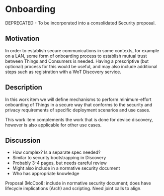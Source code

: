 # Onboarding
DEPRECATED - To be incorporated into a consolidated Security proposal.

## Motivation
In order to establish secure communications in some contexts, for example on a LAN,
some form of onboarding process to establish mutual trust between Things and
Consumers is needed.  Having a prescriptive (but optional) process for this
would be useful, and may also include additional steps such as registration with
a WoT Discovery service.

## Description

<p>
In this work item we will define mechanisms to perform minimum-effort
onboarding of
Things in a secure way that conforms to the security and privacy requirements
of specific deployment scenarios and use cases.
</p>
<p>
This work item complements the work that is done for device discovery,
however is also applicable for other use cases.
</p>

## Discussion
- How complex?  Is a separate spec needed?
- Similar to security bootstrapping in Discovery 
- Probably 3-4 pages, but needs careful review
- Might also include in a normative security document
- Who has appropriate knowledge

Proposal (McCool): include in normative security document;
does have lifecycle implications (Arch) and scripting.  Need joint calls to align.
